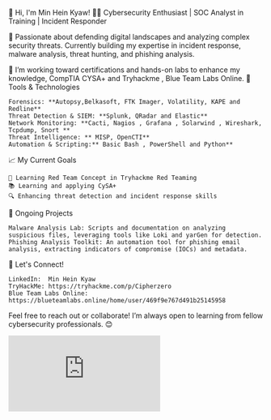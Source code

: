 👋 Hi, I'm Min Hein Kyaw!
👨‍💻 Cybersecurity Enthusiast | SOC Analyst in Training | Incident Responder

🔹 Passionate about defending digital landscapes and analyzing complex security threats. Currently building my expertise in incident response, malware analysis, threat hunting, and phishing analysis.

🔹 I’m working toward certifications and hands-on labs to enhance my knowledge, CompTIA CYSA+ and Tryhackme , Blue Team Labs Online.
🔧 Tools & Technologies

    Forensics: **Autopsy,Belkasoft, FTK Imager, Volatility, KAPE and Redline** 
    Threat Detection & SIEM: **Splunk, QRadar and Elastic**
    Network Monitoring: **Cacti, Nagios , Grafana , Solarwind , Wireshark, Tcpdump, Snort **
    Threat Intelligence: ** MISP, OpenCTI**
    Automation & Scripting:** Basic Bash , PowerShell and Python**
    

📈 My Current Goals

    🎯 Learning Red Team Concept in Tryhackme Red Teaming 
    📚 Learning and applying CySA+ 
    🔍 Enhancing threat detection and incident response skills


📂 Ongoing Projects

    Malware Analysis Lab: Scripts and documentation on analyzing suspicious files, leveraging tools like Loki and yarGen for detection.
    Phishing Analysis Toolkit: An automation tool for phishing email analysis, extracting indicators of compromise (IOCs) and metadata.
    

🌱 Let's Connect!

    LinkedIn:  Min Hein Kyaw 
    TryHackMe: https://tryhackme.com/p/Cipherzero
    Blue Team Labs Online:  https://blueteamlabs.online/home/user/469f9e767d491b25145958


Feel free to reach out or collaborate! I’m always open to learning from fellow cybersecurity professionals. 😊


<iframe src="https://tryhackme.com/api/v2/badges/public-profile?userPublicId=1151750" style='border:none;'></iframe>

